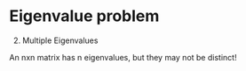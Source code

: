 # Eigenvalue problem
2. Multiple Eigenvalues
   
An nxn matrix has n eigenvalues, but they may not be distinct!
